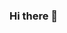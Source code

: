 ### Hi there 👋

<!--
**bpyadav6441/bpyadav6441** is a ✨ _special_ ✨ repository because its `README.md` (this file) appears on your GitHub profile.

Here are some ideas to get you started:

- 100daysofcode challenger
-->
